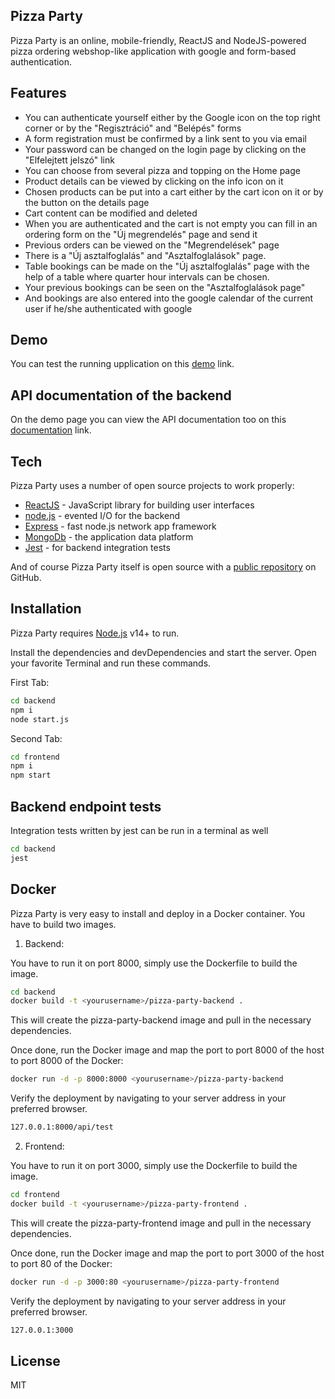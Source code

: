 ## Pizza Party

Pizza Party is an online, mobile-friendly, ReactJS and NodeJS-powered pizza ordering webshop-like application with google and form-based authentication.

## Features

- You can authenticate yourself either by the Google icon on the top right corner or by the "Regisztráció" and "Belépés" forms
- A form registration must be confirmed by a link sent to you via email
- Your password can be changed on the login page by clicking on the "Elfelejtett jelszó" link
- You can choose from several pizza and topping on the Home page
- Product details can be viewed by clicking on the info icon on it
- Chosen products can be put into a cart either by the cart icon on it or by the button on the details page
- Cart content can be modified and deleted
- When you are authenticated and the cart is not empty you can fill in an ordering form on the "Új megrendelés" page and send it
- Previous orders can be viewed on the "Megrendelések" page
- There is a "Új asztalfoglalás" and "Asztalfoglalások" page.
- Table bookings can be made on the "Új asztalfoglalás" page with the help of a table where quarter hour intervals can be chosen.
- Your previous bookings can be seen on the "Asztalfoglalások page"
- And bookings are also entered into the google calendar of the current user if he/she authenticated with google

## Demo

You can test the running upplication on this [demo](https://cryptic-brushlands-33727.herokuapp.com) link.

## API documentation of the backend

On the demo page you can view the API documentation too on this [documentation](https://cryptic-brushlands-33727.herokuapp.com/api/docs) link.

## Tech

Pizza Party uses a number of open source projects to work properly:

- [ReactJS](https://reactjs.org/) - JavaScript library for building user interfaces
- [node.js](https://nodejs.org/en/) - evented I/O for the backend
- [Express](https://expressjs.com/) - fast node.js network app framework
- [MongoDb](https://www.mongodb.com/) - the application data platform
- [Jest](https://jestjs.io/) - for backend integration tests

And of course Pizza Party itself is open source with a [public repository](https://github.com/zoltan977/PizzaParty)
on GitHub.

## Installation

Pizza Party requires [Node.js](https://nodejs.org/) v14+ to run.

Install the dependencies and devDependencies and start the server.
Open your favorite Terminal and run these commands.

First Tab:

```sh
cd backend
npm i
node start.js
```

Second Tab:

```sh
cd frontend
npm i
npm start
```

## Backend endpoint tests

Integration tests written by jest can be run in a terminal as well

```sh
cd backend
jest
```

## Docker

Pizza Party is very easy to install and deploy in a Docker container.
You have to build two images.

1. Backend:

You have to run it on port 8000, simply use the Dockerfile to
build the image.

```sh
cd backend
docker build -t <yourusername>/pizza-party-backend .
```

This will create the pizza-party-backend image and pull in the necessary dependencies.

Once done, run the Docker image and map the port to port 8000 of the host to
port 8000 of the Docker:

```sh
docker run -d -p 8000:8000 <yourusername>/pizza-party-backend
```

Verify the deployment by navigating to your server address in
your preferred browser.

```sh
127.0.0.1:8000/api/test
```

2. Frontend:

You have to run it on port 3000, simply use the Dockerfile to
build the image.

```sh
cd frontend
docker build -t <yourusername>/pizza-party-frontend .
```

This will create the pizza-party-frontend image and pull in the necessary dependencies.

Once done, run the Docker image and map the port to port 3000 of the host to
port 80 of the Docker:

```sh
docker run -d -p 3000:80 <yourusername>/pizza-party-frontend
```

Verify the deployment by navigating to your server address in
your preferred browser.

```sh
127.0.0.1:3000
```

## License

MIT
